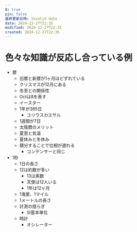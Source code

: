 ```yaml
---
Q: true
pin: false
最終更新日時: Invalid date
date: 2024-12-27T22:35
modified: 2024-12-27T22:35
created: 2024-12-27T22:35
---
```

# 色々な知識が反応し合っている例

- 暦
    - 旧暦と新暦が1ヶ月ほどずれている
    - クリスマスが12月にある
    - 冬至との関係性
    - Octは8を表す
    - イースター
    - 1年が365日
        - ユリウスカエサル
    - 1週間が7日
    - 太陰暦のメリット
    - 夏至と気温
    - 夏休みと冬休み
    - 積分することで位相が遅れる
        - コンデンサーと同じ
- 1秒
    - 1日の長さ
    - 12は約数が多い
        - 13は素数
        - 天使は12人いる
        - 1年は12ヶ月
    - 1海里、1マイル
    - 1メートルの長さ
    - 計測の揺らぎ
        - SI基本単位
    - 時計
        - オシレーター